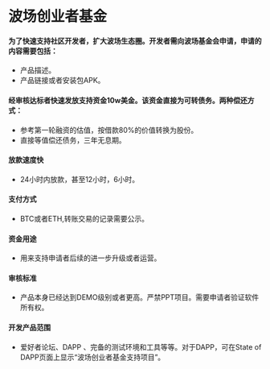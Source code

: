 # 波场创业者基金

#### 为了快速支持社区开发者，扩大波场生态圈。开发者需向波场基金会申请，申请的内容需要包括：

   + 产品描述。
   + 产品链接或者安装包APK。 

#### 经审核达标者快速发放支持资金10w美金。该资金直接为可转债务。两种偿还方式：

   + 参考第一轮融资的估值，按借款80%的价值转换为股份。
   + 直接等值偿还债务，三年无息期。

#### 放款速度快

   + 24小时内放款，甚至12小时，6小时。

#### 支付方式
   
   + BTC或者ETH,转账交易的记录需要公示。
   
#### 资金用途

   + 用来支持申请者后续的进一步升级或者运营。

#### 审核标准

   + 产品本身已经达到DEMO级别或者更高。严禁PPT项目。需要申请者验证软件所有权。

#### 开发产品范围

   + 爱好者论坛、DAPP 、完备的测试环境和工具等等。对于DAPP，可在State of DAPP页面上显示“波场创业者基金支持项目”。
